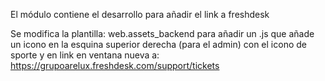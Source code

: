 El módulo contiene el desarrollo para añadir el link a freshdesk

Se modifica la plantilla: web.assets_backend para añadir un .js que añade un icono en la esquina superior derecha (para el admin) con el icono de sporte y en link en ventana nueva a: https://grupoarelux.freshdesk.com/support/tickets
